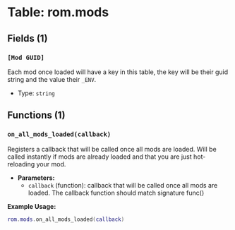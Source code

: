 # Table: rom.mods

## Fields (1)

### `[Mod GUID]`

Each mod once loaded will have a key in this table, the key will be their guid string and the value their `_ENV`.

- Type: `string`

## Functions (1)

### `on_all_mods_loaded(callback)`

Registers a callback that will be called once all mods are loaded. Will be called instantly if mods are already loaded and that you are just hot-reloading your mod.

- **Parameters:**
  - `callback` (function): callback that will be called once all mods are loaded. The callback function should match signature func()

**Example Usage:**
```lua
rom.mods.on_all_mods_loaded(callback)
```


